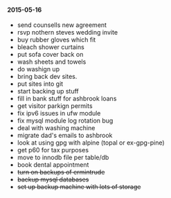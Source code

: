 #### 2015-05-16 ####

- send counsells new agreement
- rsvp nothern steves wedding invite
- buy rubber gloves which fit
- bleach shower curtains
- put sofa cover back on
- wash sheets and towels
- do washign up
- bring back dev sites.
- put sites into git
- start backing up stuff
- fill in bank stuff for ashbrook loans
- get visitor parkign permits
- fix ipv6 issues in ufw module
- fix mysql module log rotation bug
- deal with washing machine
- migrate dad's emails to ashbrook
- look at using gpg with alpine (topal or ex-gpg-pine)
- get p60 for tax purposes
- move to innodb file per table/db
- book dental appointment
- ~~turn on backups of ermintrude~~
- ~~backup mysql databases~~
- ~~set up backup machine with lots of storage~~
